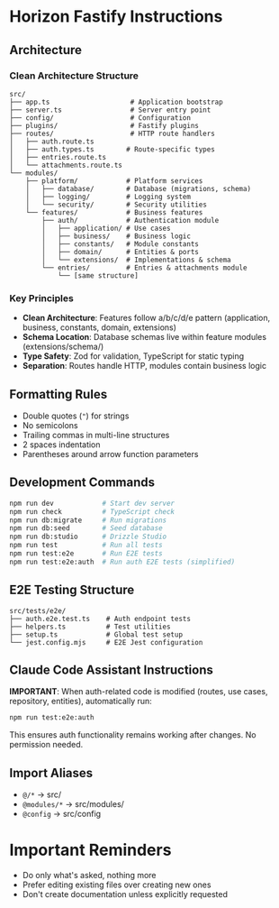# Horizon Fastify Instructions

## Architecture

### Clean Architecture Structure
```
src/
├── app.ts                    # Application bootstrap
├── server.ts                 # Server entry point
├── config/                   # Configuration
├── plugins/                  # Fastify plugins
├── routes/                   # HTTP route handlers
│   ├── auth.route.ts
│   ├── auth.types.ts        # Route-specific types
│   ├── entries.route.ts
│   └── attachments.route.ts
└── modules/
    ├── platform/            # Platform services
    │   ├── database/        # Database (migrations, schema)
    │   ├── logging/         # Logging system
    │   └── security/        # Security utilities
    └── features/            # Business features
        ├── auth/            # Authentication module
        │   ├── application/ # Use cases
        │   ├── business/    # Business logic
        │   ├── constants/   # Module constants
        │   ├── domain/      # Entities & ports
        │   └── extensions/  # Implementations & schema
        └── entries/         # Entries & attachments module
            └── [same structure]
```

### Key Principles
- **Clean Architecture**: Features follow a/b/c/d/e pattern (application, business, constants, domain, extensions)
- **Schema Location**: Database schemas live within feature modules (extensions/schema/)
- **Type Safety**: Zod for validation, TypeScript for static typing
- **Separation**: Routes handle HTTP, modules contain business logic

## Formatting Rules
- Double quotes (`"`) for strings
- No semicolons
- Trailing commas in multi-line structures
- 2 spaces indentation
- Parentheses around arrow function parameters

## Development Commands
```bash
npm run dev            # Start dev server
npm run check          # TypeScript check
npm run db:migrate     # Run migrations
npm run db:seed        # Seed database
npm run db:studio      # Drizzle Studio
npm run test           # Run all tests
npm run test:e2e       # Run E2E tests
npm run test:e2e:auth  # Run auth E2E tests (simplified)
```

## E2E Testing Structure
```
src/tests/e2e/
├── auth.e2e.test.ts    # Auth endpoint tests
├── helpers.ts          # Test utilities
├── setup.ts            # Global test setup
└── jest.config.mjs     # E2E Jest configuration
```

## Claude Code Assistant Instructions
**IMPORTANT**: When auth-related code is modified (routes, use cases, repository, entities), automatically run:
```bash
npm run test:e2e:auth
```
This ensures auth functionality remains working after changes. No permission needed.

## Import Aliases
- `@/*` → src/
- `@modules/*` → src/modules/
- `@config` → src/config

# Important Reminders
- Do only what's asked, nothing more
- Prefer editing existing files over creating new ones
- Don't create documentation unless explicitly requested